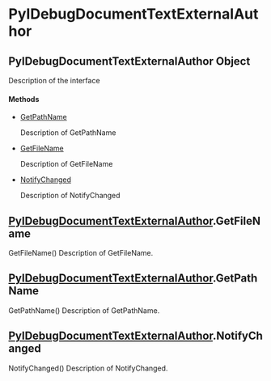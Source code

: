 # PyIDebugDocumentTextExternalAuthor

## PyIDebugDocumentTextExternalAuthor Object



Description of the interface

#### Methods


  - [GetPathName](PyIDebugDocumentTextExternalAuthor.md#pyidebugdocumenttextexternalauthorgetpathname)

    Description of GetPathName&nbsp;

  - [GetFileName](PyIDebugDocumentTextExternalAuthor.md#pyidebugdocumenttextexternalauthorgetfilename)

    Description of GetFileName&nbsp;

  - [NotifyChanged](PyIDebugDocumentTextExternalAuthor.md#pyidebugdocumenttextexternalauthornotifychanged)

    Description of NotifyChanged&nbsp;

## [PyIDebugDocumentTextExternalAuthor](#pyidebugdocumenttextexternalauthor)\.GetFileName

GetFileName\(\)
Description of GetFileName\.

## [PyIDebugDocumentTextExternalAuthor](#pyidebugdocumenttextexternalauthor)\.GetPathName

GetPathName\(\)
Description of GetPathName\.

## [PyIDebugDocumentTextExternalAuthor](#pyidebugdocumenttextexternalauthor)\.NotifyChanged

NotifyChanged\(\)
Description of NotifyChanged\.